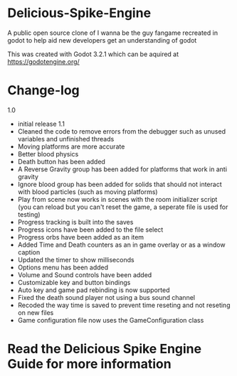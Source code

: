 # Delicious-Spike-Engine
A public open source clone of I wanna be the guy fangame recreated in godot to help aid new developers get an understanding of godot

This was created with Godot 3.2.1 which can be aquired at https://godotengine.org/

# Change-log
1.0
- initial release
1.1
- Cleaned the code to remove errors from the debugger such as unused variables and unfinished threads
- Moving platforms are more accurate
- Better blood physics
- Death button has been added
- A Reverse Gravity group has been added for platforms that work in anti gravity
- Ignore blood group has been added for solids that should not interact with blood particles (such as moving platforms)
- Play from scene now works in scenes with the room initializer script (you can reload but you can't reset the game, a seperate file is used for testing)
- Progress tracking is built into the saves
- Progress icons have been added to the file select
- Progress orbs have been added as an item
- Added Time and Death counters as an in game overlay or as a window caption
- Updated the timer to show milliseconds
- Options menu has been added
- Volume and Sound controls have been added
- Customizable key and button bindings
- Auto key and game pad rebinding is now supported
- Fixed the death sound player not using a bus sound channel
- Recoded the way time is saved to prevent time reseting and not reseting on new files
- Game configuration file now uses the GameConfiguration class

# Read the Delicious Spike Engine Guide for more information
